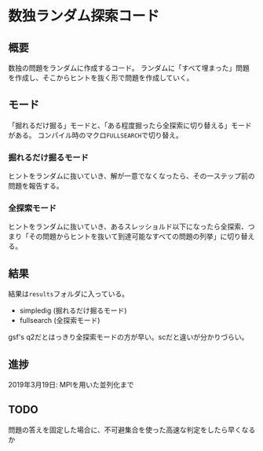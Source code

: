 # 数独ランダム探索コード

## 概要

数独の問題をランダムに作成するコード。
ランダムに「すべて埋まった」問題を作成し、そこからヒントを抜く形で問題を作成していく。

## モード

「掘れるだけ掘る」モードと、「ある程度掘ったら全探索に切り替える」モードがある。
コンパイル時のマクロ`FULLSEARCH`で切り替え。

### 掘れるだけ掘るモード

ヒントをランダムに抜いていき、解が一意でなくなったら、その一ステップ前の問題を報告する。

### 全探索モード

ヒントをランダムに抜いていき、あるスレッショルド以下になったら全探索、つまり「その問題からヒントを抜いて到達可能なすべての問題の列挙」に切り替える。

## 結果

結果は`results`フォルダに入っている。

* simpledig (掘れるだけ掘るモード)
* fullsearch (全探索モード)

gsf's q2だとはっきり全探索モードの方が早い。scだと違いが分かりづらい。

## 進捗

2019年3月19日: MPIを用いた並列化まで

## TODO

問題の答えを固定した場合に、不可避集合を使った高速な判定をしたら早くなるか